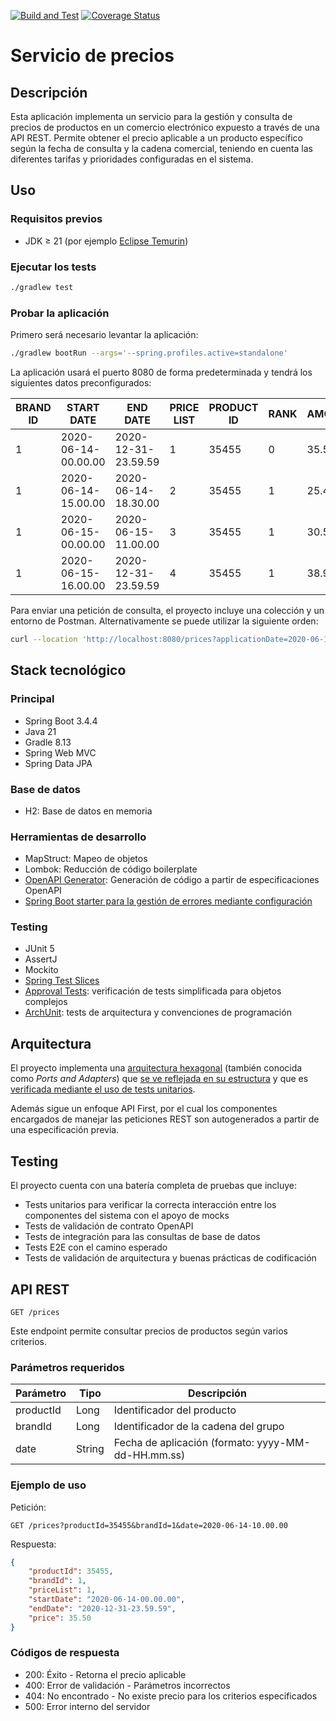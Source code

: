 [![Build and Test](https://github.com/mikybars/code-challenge/actions/workflows/test.yml/badge.svg)](https://github.com/mikybars/code-challenge/actions/workflows/test.yml)
[![Coverage Status](https://coveralls.io/repos/github/mikybars/code-challenge/badge.svg?branch=main)](https://coveralls.io/github/mikybars/code-challenge?branch=main)

# Servicio de precios

## Descripción

Esta aplicación implementa un servicio para la gestión y consulta de precios de productos en un 
comercio electrónico expuesto a través de una API REST. Permite obtener el precio aplicable a un
producto específico según la fecha de consulta y la cadena comercial, teniendo en cuenta las
diferentes tarifas y prioridades configuradas en el sistema.

## Uso

### Requisitos previos

* JDK ≥ 21 (por ejemplo [Eclipse Temurin](https://adoptium.net/temurin/releases/?version=21))

### Ejecutar los tests

```bash
./gradlew test
```

### Probar la aplicación

Primero será necesario levantar la aplicación:
```bash
./gradlew bootRun --args='--spring.profiles.active=standalone'
```

La aplicación usará el puerto 8080 de forma predeterminada y tendrá los siguientes datos preconfigurados:

| BRAND ID | START DATE          | END DATE            | PRICE LIST | PRODUCT ID | RANK | AMOUNT | CURRENCY |
| -------- | ------------------- | ------------------- | ---------- | ---------- |------|--------|----------|
| 1        | 2020-06-14-00.00.00 | 2020-12-31-23.59.59 | 1          | 35455      | 0    | 35.50  | EUR      |
| 1        | 2020-06-14-15.00.00 | 2020-06-14-18.30.00 | 2          | 35455      | 1    | 25.45  | EUR      |
| 1        | 2020-06-15-00.00.00 | 2020-06-15-11.00.00 | 3          | 35455      | 1    | 30.50  | EUR      |
| 1        | 2020-06-15-16.00.00 | 2020-12-31-23.59.59 | 4          | 35455      | 1    | 38.95  | EUR      |

Para enviar una petición de consulta, el proyecto incluye una colección y un entorno de Postman.
Alternativamente se puede utilizar la siguiente orden:

```bash
curl --location 'http://localhost:8080/prices?applicationDate=2020-06-14T15%3A00%3A00Z&productId=35455&brandId=1'
```

## Stack tecnológico

### Principal
- Spring Boot 3.4.4
- Java 21
- Gradle 8.13
- Spring Web MVC
- Spring Data JPA

### Base de datos
- H2: Base de datos en memoria

### Herramientas de desarrollo
- MapStruct: Mapeo de objetos
- Lombok: Reducción de código boilerplate
- [OpenAPI Generator](https://github.com/OpenAPITools/openapi-generator): Generación de código a partir de especificaciones OpenAPI
- [Spring Boot starter para la gestión de errores mediante configuración](https://github.com/wimdeblauwe/error-handling-spring-boot-starter)

### Testing
- JUnit 5
- AssertJ
- Mockito
- [Spring Test Slices](https://docs.spring.io/spring-boot/appendix/test-auto-configuration/slices.html)
- [Approval Tests](https://www.youtube.com/watch?v=QEdpE0chA-s): verificación de tests simplificada para objetos complejos
- [ArchUnit](https://www.archunit.org/): tests de arquitectura y convenciones de programación

## Arquitectura

El proyecto implementa una [arquitectura hexagonal](https://alistair.cockburn.us/hexagonal-architecture/) (también conocida como _Ports and Adapters_)
que [se ve reflejada en su estructura](https://blog.cleancoder.com/uncle-bob/2011/09/30/Screaming-Architecture.html) y que es [verificada mediante el uso
de tests unitarios](https://www.archunit.org/).

Además sigue un enfoque API First, por el cual los componentes encargados de manejar las peticiones
REST son autogenerados a partir de una especificación previa.

## Testing

El proyecto cuenta con una batería completa de pruebas que incluye:

* Tests unitarios para verificar la correcta interacción entre los componentes del sistema con el
apoyo de mocks
* Tests de validación de contrato OpenAPI
* Tests de integración para las consultas de base de datos
* Tests E2E con el camino esperado
* Tests de validación de arquitectura y buenas prácticas de codificación

## API REST

```
GET /prices
```

Este endpoint permite consultar precios de productos según varios criterios.

### Parámetros requeridos

| Parámetro     | Tipo     | Descripción                                |
|---------------|----------|-------------------------------------------|
| productId     | Long     | Identificador del producto                |
| brandId       | Long     | Identificador de la cadena del grupo      |
| date          | String   | Fecha de aplicación (formato: yyyy-MM-dd-HH.mm.ss) |

### Ejemplo de uso

Petición:
```
GET /prices?productId=35455&brandId=1&date=2020-06-14-10.00.00
```

Respuesta:
```json
{
    "productId": 35455,
    "brandId": 1,
    "priceList": 1,
    "startDate": "2020-06-14-00.00.00",
    "endDate": "2020-12-31-23.59.59",
    "price": 35.50
}
```

### Códigos de respuesta

- 200: Éxito - Retorna el precio aplicable
- 400: Error de validación - Parámetros incorrectos
- 404: No encontrado - No existe precio para los criterios especificados
- 500: Error interno del servidor
